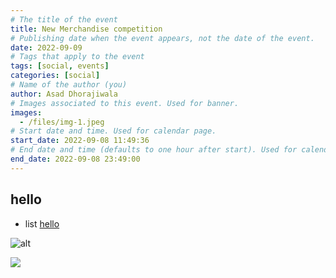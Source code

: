 ```yaml
---
# The title of the event
title: New Merchandise competition
# Publishing date when the event appears, not the date of the event.
date: 2022-09-09
# Tags that apply to the event
tags: [social, events]
categories: [social]
# Name of the author (you)
author: Asad Dhorajiwala
# Images associated to this event. Used for banner.
images:
  - /files/img-1.jpeg
# Start date and time. Used for calendar page.
start_date: 2022-09-08 11:49:36
# End date and time (defaults to one hour after start). Used for calendar page.
end_date: 2022-09-08 23:49:00
---
```


## hello
- list
[hello](https://www.apple.com/ca_edu_93120/shop/buy-mac/macbook-pro/14-inch-space-grey-10-core-cpu-16-core-gpu-1tb)
<div style="width:200px" class="mx-auto py-2">
<img src="/files/2022-09-09-img-1.jpeg" alt="alt">
</div>

![](/files/2022-09-09-img-3.jpg)

